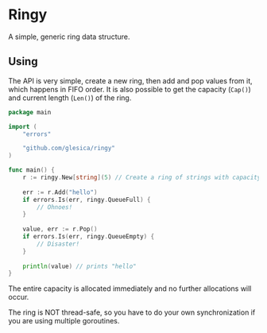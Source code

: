 # Ringy

A simple, generic ring data structure.

## Using

The API is very simple, create a new ring, then add and pop values
from it, which happens in FIFO order. It is also possible to get
the capacity (`Cap()`) and current length (`Len()`) of the ring.

```go
package main

import (
	"errors"

	"github.com/glesica/ringy"
)

func main() {
	r := ringy.New[string](5) // Create a ring of strings with capacity 5
	
	err := r.Add("hello")
	if errors.Is(err, ringy.QueueFull) {
		// Ohnoes!
	}
	
	value, err := r.Pop()
	if errors.Is(err, ringy.QueueEmpty) {
		// Disaster!
	}
	
	println(value) // prints "hello"
}
```

The entire capacity is allocated immediately and no further allocations
will occur.

The ring is NOT thread-safe, so you have to do your own
synchronization if you are using multiple goroutines.
